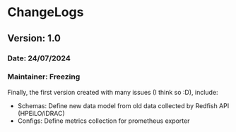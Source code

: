 # ChangeLogs

## Version: 1.0 
### Date: 24/07/2024
### Maintainer: Freezing
Finally, the first version created with many issues (I think so :D), include:
- Schemas: Define new data model from old data collected by Redfish API (HPEiLO/iDRAC)
- Configs: Define metrics collection for prometheus exporter


